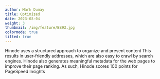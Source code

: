 ```yaml
---
author: Mark Dumay
title: Optimized
date: 2023-08-04
weight: 3
thumbnail: /img/feature/BB93.jpg
colormode: true
tilted: true
---
```


Hinode uses a structured approach to organize and present content This results in user-friendly addresses, which are also easy to crawl by search engines. Hinode also generates meaningful metadata for the web pages to improve their page ranking. As such, Hinode scores 100 points for PageSpeed Insights
